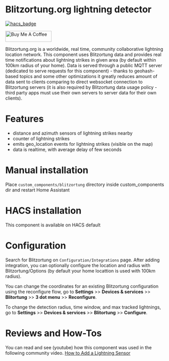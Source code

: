 # Blitzortung.org lightning detector

[![hacs_badge](https://img.shields.io/badge/HACS-Default-orange.svg?style=for-the-badge)](https://github.com/hacs/integration)

<a href="https://www.buymeacoffee.com/emrk" target="_blank"><img src="https://cdn.buymeacoffee.com/buttons/default-orange.png" alt="Buy Me A Coffee" style="height: 34px !important;width: 144px !important;" ></a>

Blitzortung.org is a worldwide, real time, community collaborative lightning location network. This component uses Blitzortung data and provides real time notifications about lightning strikes in given area (by default within 100km radius of your home). Data is served through a public MQTT server (dedicated to serve requests for this component) - thanks to geohash-based topics and some other optimizations it greatly reduces amount of data sent to clients comparing to direct websocket connection to Blitzortung servers (it is also required by Blitzortung data usage policy - third party apps must use their own servers to server data for their own clients).


# Features
- distance and azimuth sensors of lightning strikes nearby
- counter of lightning strikes
- emits geo_location events for lightning strikes (visible on the map)
- data is realtime, with average delay of few seconds

# Manual installation
Place `custom_components/blitzortung` directory inside custom_components dir and restart Home Assistant

# HACS installation
This component is available on HACS default

# Configuration
Search for Blitzortung on `Configuration/Integrations` page. After adding integration, you can optionally configure the location and radius with Blitzortung/Options (by default your home locattion is used with 100km radius).

You can change the coordinates for an existing Blitzortung configuration using the reconfigure flow, go to **Settings** >> **Devices & services** >> **Blitortung** >> **3 dot menu** >> **Reconfigure**.

To change the detection radius, time window, and max tracked lightnings, go to **Settings** >> **Devices & services** >> **Blitortung** >> **Configure**.

# Reviews and How-Tos
You can read and see (youtube) how this component was used in the following community video.
[How to Add a Lightning Sensor](https://www.vcloudinfo.com/2020/08/adding-a-lightning-sensor-to-home-assistant.html)
